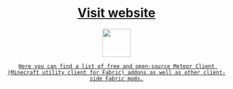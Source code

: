 <a href="https://anticope.ml/">
<div align="center">
  <h1>Visit website</h1>
  <img src="https://raw.githubusercontent.com/AntiCope/anticope.ml/new/src/images/icon.svg" width="64px">

    Here you can find a list of free and open-source Meteor Client (Minecraft utility client for Fabric) addons as well as other client-side Fabric mods.
</div>
</a>
